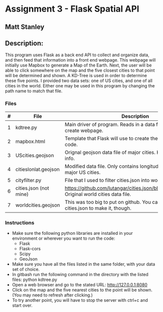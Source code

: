 # Assignment 3 - Flask Spatial API
## Matt Stanley
## Description: 
This program uses Flask as a back end API to collect and organize data, and then feed that information into a front end webpage. This webpage will initially use Mapbox 
to generate a Map of the Earth. Next, the user will be able to click somewhere on the map and the five closest cities to that 
point will be determined and shown. A KD-Tree is used in order to determine these five points. I provided two data sets: one of US cities, and one of all cities
in the world. Either one may be used in this program by changing the path name to match that file.

### Files
| #  | File                  | Description                                                                                    |
|:--:|-----------------------|------------------------------------------------------------------------------------------------|
|  1 |kdtree.py              | Main driver of program. Reads in a data file and uses Flask to create webpage.                 |
|  2 |mapbox.html            | Template that Flask will use to create the webpage. Front end code.                            |
|  3 |UScities.geojson       | Orignal geojson data file of major cities. Has unnecessary info.                               |
|  4 |citieslonlat.geojson   | Modified data file. Only contains longitude and latitude of major US cities.                   |
|  5 |cityfilter.py          | File that I used to filter cities.json into worldcities.geojson                                |
|  6 | cities.json (not mine)|https://github.com/lutangar/cities.json/blob/master/cities.json Original world cities data file.|
|  7 |worldcities.geojson    | This was too big to put on github. You can run cityfilter.py on cities.json to make it, though.|  

### Instructions
- Make sure the following python libraries are installed in your environment or wherever you want to run the code: 
     - Flask 
     - Flask-cors 
     -  Scipy 
     -  GeoJson
- Make sure you have all the files listed in the same folder, with your data set of choice.
- In gitbash run the following command in the directory with the listed files: python kdtree.py
- Open a web browser and go to the stated URL: http://127.0.0.1:8080
- Click on the map and the five nearest cities to the point will be shown. (You may need to refresh after clicking.)
- To try another point, you will have to stop the server with ctrl+c and start over.
